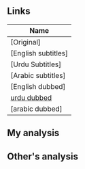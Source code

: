 ## Links
| Name  |
| ------------- |
|[Original] |
|[English subtitles] |
|[Urdu Subtitles] |
|[Arabic subtitles] |
|[English dubbed]|
|[urdu dubbed](https://www.youtube.com/watch?v=j6EyPzSzVQQ&list=PLKYuNPuBpjE5kh-HCuz2YCo2Vrn7Ajer3) |
|[arabic dubbed] |

## My analysis


## Other's analysis